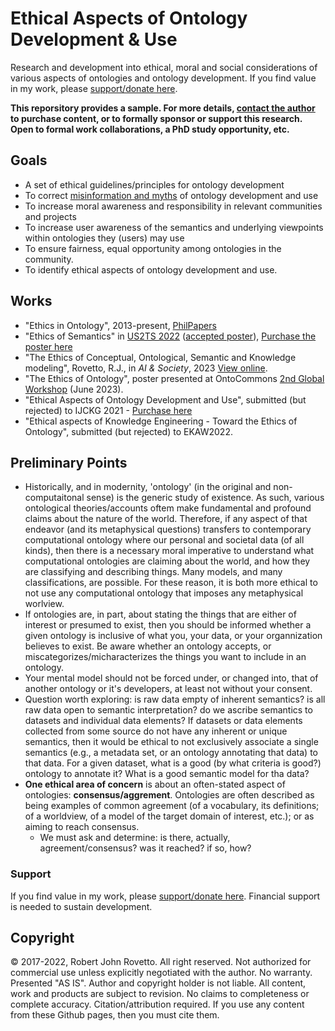 # Ethical Aspects of Ontology Development & Use
Research and development into ethical, moral and social considerations of various aspects of ontologies and ontology development. If you find value in my work, please [support/donate here](https://gogetfunding.com/knowledge-organization-services-ontology-terminology-metadata-concept-analysis/).

**This reporsitory provides a sample. For more details, [contact the author](https://ontospace.wordpress.com) to purchase content, or to formally sponsor or support this research. Open to formal work collaborations, a PhD study opportunity, etc.**

## Goals
- A set of ethical guidelines/principles for ontology development
- To correct [misinformation and myths](https://github.com/rrovetto/Ethical-Ontology-Development/blob/master/Myths-Of-Ontology-Development.md) of ontology development and use
- To increase moral awareness and responsibility in relevant communities and projects
- To increase user awareness of the semantics and underlying viewpoints within ontologies they (users) may use
- To ensure fairness, equal opportunity among ontologies in the community.
- To identify ethical aspects of ontology development and use. 

## Works 
- "Ethics in Ontology", 2013-present, [PhilPapers](https://philpapers.org/rec/ROVEIO)
- "Ethics of Semantics" in [US2TS 2022](https://us2ts.org/2022/program) ([accepted poster](https://github.com/rrovetto/rrovetto/blob/26fe71b0bbc4452ea08e56464a92afcad4cdb638/affiliations-and-work/papers/PROOF_US2TS_Posters_ethics_space.JPG)), [Purchase the poster here](https://booking.setmore.com/scheduleappointment/f18db686-98bb-41dd-9097-35218b2a1091/services/b8240d5a-a9b5-4604-a16b-f65b698fd2a4?source=easyshare)
- "The Ethics of Conceptual, Ontological, Semantic and Knowledge modeling", Rovetto, R.J., in _AI & Society_, 2023 [View online](https://rdcu.be/c9MFx).
- "The Ethics of Ontology", poster presented at OntoCommons [2nd Global Workshop](https://ontocommons.eu/news-events/events/second-global-workshop-ontocommons-addressing-challenges-industry-50-transition) (June 2023).
- "Ethical Aspects of Ontology Development and Use", submitted (but rejected) to IJCKG 2021 - [Purchase here](https://booking.setmore.com/scheduleappointment/f18db686-98bb-41dd-9097-35218b2a1091/services/52c02ada-fdff-4ba4-9e78-d4c1f3de9f5d)
- "Ethical aspects of Knowledge Engineering - Toward the Ethics of Ontology", submitted (but rejected) to EKAW2022.


## Preliminary Points
- Historically, and in modernity, 'ontology' (in the original and non-computaitonal sense) is the generic study of existence. As such, various ontological theories/accounts oftem make fundamental and profound claims about the nature of the world. Therefore, if any aspect of that endeavor (and its metaphysical questions) transfers to contemporary computational ontology where our personal and societal data (of all kinds), then there is a necessary moral imperative to understand what computational ontologies are claiming about the world, and how they are classifying and describing things. Many models, and many classifications, are possible. For these reason, it is both more ethical to not use any computational ontology that imposes any metaphysical worlview.  
- If ontologies are, in part, about stating the things that are either of interest or presumed to exist, then you should be informed whether a given ontology is inclusive of what you, your data, or your organnization believes to exist. Be aware whether an ontology accepts, or miscategorizes/micharacterizes the things you want to include in an ontology. 
- Your mental model should not be forced under, or changed into, that of another ontology or it's developers, at least not without your consent.
- Question worth exploring: is raw data empty of inherent semantics? is all raw data open to semantic interpretation? do we ascribe semantics to datasets and individual data elements? If datasets or data elements collected from some source do not have any inherent or unique semantics, then it would be ethical to not exclusively associate a single semantics (e.g., a metadata set, or an ontology annotating that data) to that data. For a given dataset, what is a good (by what criteria is good?) ontology to annotate it? What is a good semantic model for tha data? 
- **One ethical area of concern** is about an often-stated aspect of ontologies: **consensus/aggrement**. Ontologies are often described as being examples of common agreement (of a vocabulary, its definitions; of a worldview, of a model of the target domain of interest, etc.); or as aiming to reach consensus.
  - We must ask and determine: is there, actually, agreement/consensus? was it reached? if so, how?  

### Support
If you find value in my work, please [support/donate here](https://gogetfunding.com/knowledge-organization-services-ontology-terminology-metadata-concept-analysis/). Financial support is needed to sustain development.

## Copyright
© 2017-2022, Robert John Rovetto. All right reserved. Not authorized for commercial use unless explicitly negotiated with the author. 
No warranty. Presented "AS IS". Author and copyright holder is not liable. All content, work and products are subject to revision. No claims to completeness or complete accuracy. Citation/attribution required. If you use any content from these Github pages, then you must cite them.
